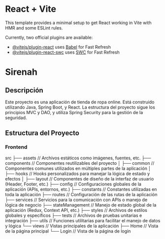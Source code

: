 # React + Vite

This template provides a minimal setup to get React working in Vite with HMR and some ESLint rules.

Currently, two official plugins are available:

- [@vitejs/plugin-react](https://github.com/vitejs/vite-plugin-react/blob/main/packages/plugin-react/README.md) uses [Babel](https://babeljs.io/) for Fast Refresh
- [@vitejs/plugin-react-swc](https://github.com/vitejs/vite-plugin-react-swc) uses [SWC](https://swc.rs/) for Fast Refresh


# Sirenah

## Descripción

Este proyecto es una aplicación de tienda de ropa online. Está construido utilizando Java, Spring Boot, y React. La estructura del proyecto sigue los principios MVC y DAO, y utiliza Spring Security para la gestión de la seguridad.

## Estructura del Proyecto

### Frontend

src
├── assets            // Archivos estáticos como imágenes, fuentes, etc.
├── components        // Componentes reutilizables del proyecto
│   ├── common        // Componentes comunes utilizados en múltiples partes de la aplicación
│   ├── hooks         // Hooks personalizados para manejar la lógica de estado y efectos
│   ├── layout        // Componentes de diseño de la interfaz de usuario (Header, Footer, etc.)
├── config            // Configuraciones globales de la aplicación (APIs, entornos, etc.)
├── constants         // Constantes utilizadas en toda la aplicación
├── routes            // Configuración de las rutas de la aplicación
├── services          // Servicios para la comunicación con APIs o manejo de lógica de negocio
├── stateManagement   // Manejo de estado global de la aplicación (Redux, Context API, etc.)
├── styles            // Archivos de estilos globales y específicos
├── tests             // Archivos de pruebas unitarias e integración
├── utils             // Funciones utilitarias para facilitar el manejo de datos y lógica
└── views             // Vistas principales de la aplicación
    ├── Home          // Vista de la página principal
    └── Login         // Vista de la página de login
